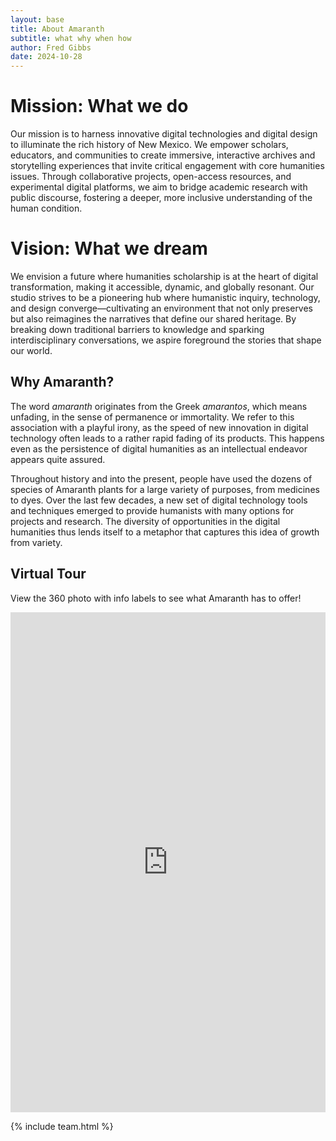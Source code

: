 ```yaml
---
layout: base
title: About Amaranth
subtitle: what why when how
author: Fred Gibbs
date: 2024-10-28
---
```


# Mission: What we do
Our mission is to harness innovative digital technologies and digital design to illuminate the rich history of New Mexico. We empower scholars, educators, and communities to create immersive, interactive archives and storytelling experiences that invite critical engagement with core humanities issues. Through collaborative projects, open-access resources, and experimental digital platforms, we aim to bridge academic research with public discourse, fostering a deeper, more inclusive understanding of the human condition.

# Vision: What we dream
We envision a future where humanities scholarship is at the heart of digital transformation, making it accessible, dynamic, and globally resonant. Our studio strives to be a pioneering hub where humanistic inquiry, technology, and design converge—cultivating an environment that not only preserves but also reimagines the narratives that define our shared heritage. By breaking down traditional barriers to knowledge and sparking interdisciplinary conversations, we aspire foreground the stories that shape our world.

## Why Amaranth?
The word _amaranth_ originates from the Greek _amarantos_, which means unfading, in the sense of permanence or immortality. We refer to this association with a playful irony, as the speed of new innovation in digital technology often leads to a rather rapid fading of its products. This happens even as the persistence of digital humanities as an intellectual endeavor appears quite assured. 

Throughout history and into the present, people have used the dozens of species of Amaranth plants for a large variety of purposes, from medicines to dyes. Over the last few decades, a new set of digital technology tools and techniques emerged to provide humanists with many options for projects and research. The diversity of opportunities in the digital humanities thus lends itself to a metaphor that captures this idea of growth from variety. 

## Virtual Tour
View the 360 photo with info labels to see what Amaranth has to offer! 

<iframe 
  src="https://jeseyfried.github.io/amaranth-holding-area/app-files/index.html" 
  width="100%" 
  height="800" 
  style="border:none;overflow:hidden"
  allow="fullscreen"
  webkitallowfullscreen
  mozallowfullscreen
  allowfullscreen>
</iframe>




{% include team.html %}
